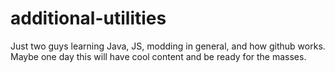 # additional-utilities

Just two guys learning Java, JS, modding in general, and how github works. Maybe one day this will have cool content and be ready for the masses. 
